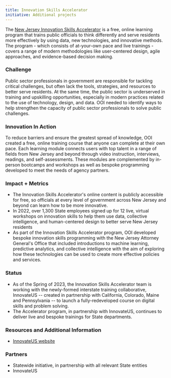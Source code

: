 ```yaml
---
title: Innovation Skills Accelerator
initiative: Additional projects
---
```


The [New Jersey Innovation Skills Accelerator](https://skills.innovation.nj.gov/) is a free, online learning program that trains public officials to think differently and serve residents more effectively by using data, new technologies, and innovative methods. The program - which consists of at-your-own pace and live trainings - covers a range of modern methodologies like user-centered design, agile approaches, and evidence-based decision making.

### Challenge

Public sector professionals in government are responsible for tackling critical challenges, but often lack the tools, strategies, and resources to better serve residents. At the same time, the public sector is underserved in training and upskilling opportunities, especially in modern practices related to the use of technology, design, and data. OOI needed to identify ways to help strengthen the capacity of public sector professionals to solve public challenges.

### Innovation In Action

To reduce barriers and ensure the greatest spread of knowledge, OOI created a free, online training course that anyone can complete at their own pace. Each learning module connects users with top talent in a range of fields from New Jersey and beyond through video instruction, interviews, readings, and self-assessments. These modules are complemented by in-person bootcamps and workshops as well as bespoke programming developed to meet the needs of agency partners.

### Impact + Metrics

-   The Innovation Skills Accelerator's online content is publicly accessible for free, so officials at every level of government across New Jersey and beyond can learn how to be more innovative.
-   In 2022, over 1,300 State employees signed up for 12 live, virtual workshops on innovation skills to help them use data, collective intelligence, and human-centered design to better serve New Jersey residents
-   As part of the Innovation Skills Accelerator program, OOI developed bespoke innovation skills programming with the New Jersey Attorney General's Office that included introductions to machine learning, predictive analytics, and collective intelligence with the aim of exploring how these technologies can be used to create more effective policies and services.

### Status

-   As of the Spring of 2023, the Innovation Skills Accelerator team is working with the newly-formed interstate training collaborative, InnovateUS -- created in partnership with California, Colorado, Maine and Pennsylvania -- to launch a fully-redeveloped course on digital skills and problem solving.
-   The Accelerator program, in partnership with InnovateUS, continues to deliver live and bespoke trainings for State departments.

### Resources and Additional Information

-   [InnovateUS website](https://innovate-us.org/)

### Partners

-   Statewide initiative, in partnership with all relevant State entities
-   InnovateUS